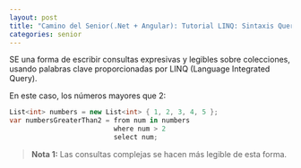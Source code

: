 ```yaml
---
layout: post
title: "Camino del Senior(.Net + Angular): Tutorial LINQ: Sintaxis Query"
categories: senior
---
```


SE una forma de escribir consultas expresivas y <!--more-->legibles sobre colecciones, usando palabras clave proporcionadas por LINQ (Language Integrated Query).

En este caso, los números mayores que 2:
```csharp
List<int> numbers = new List<int> { 1, 2, 3, 4, 5 };
var numbersGreaterThan2 = from num in numbers
                          where num > 2
                          select num;
```
> **Nota 1:** Las consultas complejas se hacen más legible de esta forma.